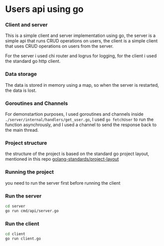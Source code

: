 # Users api using go

### Client and server

This is a simple client and server implementation using go, the server is a simple api that runs CRUD operations on users, the client is a simple client that uses CRUD operations on users from the server.

For the server i used chi router and logrus for logging, for the client i used the standard go http client.

### Data storage

The data is stored in memory using a map, so when the server is restarted, the data is lost.

### Goroutines and Channels

For demonstartion purposes, I used goroutines and channels inside `./server/internal/handlers/get_user.go`, I used `go fetchUser` to run the function asynchrously, and I used a channel to send the response back to the main thread.

### Project structure

the structure of the project is based on the standard go project layout, mentioned in this repo [golang-standards/project-layout](https://github.com/golang-standards/project-layout)

### Running the project

you need to run the server first before running the client

### Run the server

```bash
cd server
go run cmd/api/server.go
```

### Run the client

```bash
cd client
go run client.go
```
